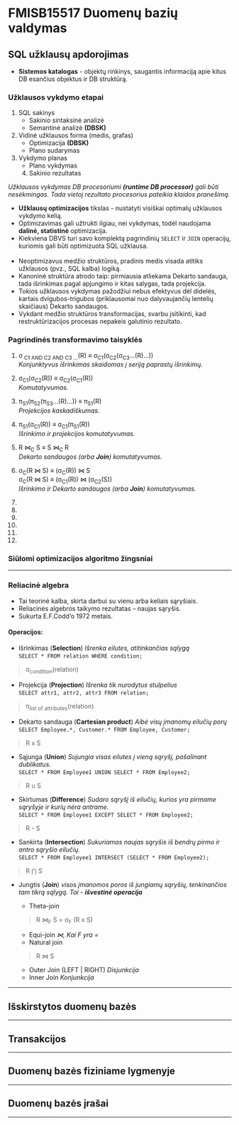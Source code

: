 # FMISB15517 Duomenų bazių valdymas
## SQL užklausų apdorojimas
- **Sistemos katalogas** - objektų rinkinys, saugantis informaciją apie kitus DB esančius objektus ir DB struktūrą.
### Užklausos vykdymo etapai
1. SQL sakinys
    - Sakinio sintaksinė analizė
    - Semantinė analizė **(DBSK)**
2. Vidinė užklausos forma (medis, grafas)
    - Optimizacija **(DBSK)**
    - Plano sudarymas
3. Vykdymo planas
    - Plano vykdymas
    4. Sakinio rezultatas  

*Užklausos vykdymas DB procesoriumi **(runtime DB processor)** gali būti nesėkmingas. Tada vietoj rezultato procesorius pateikia klaidos pranešimą.*

- **Užklausų optimizacijos** tikslas - nustatyti visiškai optimalų užklausos vykdymo kelią.
- Optimizavimas gali užtrukti ilgiau, nei vykdymas, todėl naudojama **dalinė, statistinė** optimizacija.
- Kiekviena DBVS turi savo komplektą pagrindinių `SELECT` ir `JOIN` operacijų, kuriomis gali būti optimizuota SQL užklausa.
<br><br>
- Neoptimizavus medžio struktūros, pradinis medis visada atitiks užklausos (pvz., SQL kalba) logiką.
- Kanoninė struktūra atrodo taip: pirmiausia atliekama Dekarto sandauga, tada išrinkimas pagal apjungimo ir kitas salygas, tada projekcija.
- Tokios užklausos vykdymas pažodžiui nebus efektyvus dėl didelės, kartais dvigubos-trigubos (priklausomai nuo dalyvaujančių lentelių skaičiaus) Dekarto sandaugos.
- Vykdant medžio struktūros transformacijas, svarbu įsitikinti, kad restruktūrizacijos procesas nepakeis galutinio rezultato.

### Pagrindinės transformavimo taisyklės
 1. σ<sub> C1 AND C2 AND C3 ...</sub>(R) ≡ σ<sub>C1</sub>(σ<sub>C2</sub>(σ<sub>C3</sub>...(R)...))
 <br>*Konjunktyvus išrinkimas skaidomas į seriją paprastų išrinkimų.*

 2. σ<sub>C1</sub>(σ<sub>C2</sub>(R)) ≡ σ<sub>C2</sub>(σ<sub>C1</sub>(R))
 <br>*Komutatyvumas.*

 3. π<sub>S1</sub>(π<sub>S2</sub>(π<sub>S3</sub>...(R)...)) ≡ π<sub>S1</sub>(R)
 <br>*Projekcijos kaskadiškumas.*

 4. π<sub>S1</sub>(σ<sub>C1</sub>(R)) ≡ σ<sub>C1</sub>(π<sub>S1</sub>(R))
 <br>*Išrinkimo ir projekcijos komutatyvumas.*

 5. R ⋈<sub>C</sub> S ≡ S ⋈<sub>C</sub> R
 <br>*Dekarto sandaugos (arba **Join**) komutatyvumas.*

 6. σ<sub>C</sub>(R ⋈ S) ≡ (σ<sub>C</sub>(R)) ⋈ S
 <br>σ<sub>C</sub>(R ⋈ S) ≡ (σ<sub>C1</sub>(R)) ⋈ (σ<sub>C2</sub>(S))
 <br>*Išrinkimo ir Dekarto sandaugos (arba **Join**) komutatyvumas.*

 7. 
 8. 
 9. 
10. 
11. 
12. 

### Siūlomi optimizacijos algoritmo žingsniai

<hr>

### Reliacinė algebra
<a name="cht-reliacine-algebra"></a>
- Tai teorinė kalba, skirta darbui su vienu arba keliais sąryšiais.
- Reliacinės algebros taikymo rezultatas – naujas sąryšis.
- Sukurta E.F.Codd’o 1972 metais.

#### Operacijos:
- Išrinkimas (**Selection**) *Išrenka eilutes, atitinkančias sąlygą*<br>
`SELECT * FROM relation WHERE condition;`
> σ<sub>condition</sub>(relation)

- Projekcija (**Projection**) *Išrenka tik nurodytus stulpelius*<br>
`SELECT attr1, attr2, attr3 FROM relation;`
> π<sub>list of attributes</sub>(relation)

- Dekarto sandauga (**Cartesian product**) *Aibė visų įmanomų eilučių porų*<br>
`SELECT Employee.*, Customer.* FROM Employee, Customer;`
> R x S

- Sąjunga (**Union**) *Sujungia visas eilutes į vieną sąryšį, pašalinant dublikatus.*<br>
`SELECT * FROM Employee1 UNION SELECT * FROM Employee2;`
> R υ S

- Skirtumas (**Difference**) *Sudaro sąryšį iš eilučių, kurios yra pirmame sąryšyje ir kurių nėra antrame.*<br>
`SELECT * FROM Employee1 EXCEPT SELECT * FROM Employee2;`
> R - S

- Sankirta (**Intersection**) *Sukuriamas naujas sąryšis iš bendrų pirmo ir antro sąryšio eilučių.*<br>
`SELECT * FROM Employee1 INTERSECT (SELECT * FROM Employee2);`
> R ⋂ S

- Jungtis (**Join**) *visos įmanomos poros iš jungiamų sąryšių, tenkinančios tam tikrą sąlygą. Tai - **išvestinė operacija***
    - Theta-join
    > R ⋈<sub>F</sub> S = σ<sub>F</sub> (R x S)

    - Equi-join *⋈, Kai F yra =*
    - Natural join
    > R ⋈ S

    - Outer Join (LEFT | RIGHT) *Disjunkcija*
    - Inner Join *Konjunkcija*

<hr>

## Išskirstytos duomenų bazės

<hr>

## Transakcijos

<hr>

## Duomenų bazės fiziniame lygmenyje

<hr>

## Duomenų bazės įrašai

<hr>